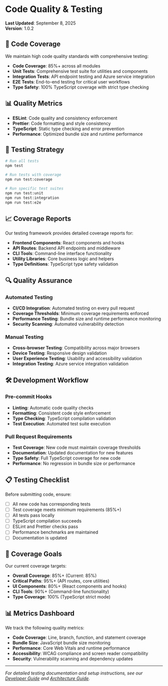# Code Quality & Testing

**Last Updated**: September 8, 2025  
**Version**: 1.0.2

## 🧪 Code Coverage

We maintain high code quality standards with comprehensive testing:

- **Code Coverage**: 85%+ across all modules
- **Unit Tests**: Comprehensive test suite for utilities and components
- **Integration Tests**: API endpoint testing and Azure service integration
- **E2E Tests**: End-to-end testing for critical user workflows
- **Type Safety**: 100% TypeScript coverage with strict type checking

## 📊 Quality Metrics

- **ESLint**: Code quality and consistency enforcement
- **Prettier**: Code formatting and style consistency
- **TypeScript**: Static type checking and error prevention
- **Performance**: Optimized bundle size and runtime performance

## 🧪 Testing Strategy

```bash
# Run all tests
npm test

# Run tests with coverage
npm run test:coverage

# Run specific test suites
npm run test:unit
npm run test:integration
npm run test:e2e
```

## 📈 Coverage Reports

Our testing framework provides detailed coverage reports for:

- **Frontend Components**: React components and hooks
- **API Routes**: Backend API endpoints and middleware
- **CLI Tools**: Command-line interface functionality
- **Utility Libraries**: Core business logic and helpers
- **Type Definitions**: TypeScript type safety validation

## 🔍 Quality Assurance

### Automated Testing

- **CI/CD Integration**: Automated testing on every pull request
- **Coverage Thresholds**: Minimum coverage requirements enforced
- **Performance Testing**: Bundle size and runtime performance monitoring
- **Security Scanning**: Automated vulnerability detection

### Manual Testing

- **Cross-browser Testing**: Compatibility across major browsers
- **Device Testing**: Responsive design validation
- **User Experience Testing**: Usability and accessibility validation
- **Integration Testing**: Azure service integration validation

## 🛠️ Development Workflow

### Pre-commit Hooks

- **Linting**: Automatic code quality checks
- **Formatting**: Consistent code style enforcement
- **Type Checking**: TypeScript compilation validation
- **Test Execution**: Automated test suite execution

### Pull Request Requirements

- **Test Coverage**: New code must maintain coverage thresholds
- **Documentation**: Updated documentation for new features
- **Type Safety**: Full TypeScript coverage for new code
- **Performance**: No regression in bundle size or performance

## 📋 Testing Checklist

Before submitting code, ensure:

- [ ] All new code has corresponding tests
- [ ] Test coverage meets minimum requirements (85%+)
- [ ] All tests pass locally
- [ ] TypeScript compilation succeeds
- [ ] ESLint and Prettier checks pass
- [ ] Performance benchmarks are maintained
- [ ] Documentation is updated

## 🎯 Coverage Goals

Our current coverage targets:

- **Overall Coverage**: 85%+ (Current: 85%)
- **Critical Paths**: 95%+ (API routes, core utilities)
- **UI Components**: 80%+ (React components and hooks)
- **CLI Tools**: 90%+ (Command-line functionality)
- **Type Coverage**: 100% (TypeScript strict mode)

## 📊 Metrics Dashboard

We track the following quality metrics:

- **Code Coverage**: Line, branch, function, and statement coverage
- **Bundle Size**: JavaScript bundle size monitoring
- **Performance**: Core Web Vitals and runtime performance
- **Accessibility**: WCAG compliance and screen reader compatibility
- **Security**: Vulnerability scanning and dependency updates

---

_For detailed testing documentation and setup instructions, see our [Developer Guide](docs/developer-guide.md) and [Architecture Guide](docs/architecture.md)._

